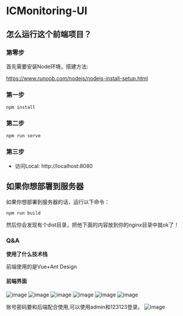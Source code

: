 # ICMonitoring-UI

## 怎么运行这个前端项目？

### 第零步

首先需要安装Node环境，搭建方法:

https://www.runoob.com/nodejs/nodejs-install-setup.html

### 第一步

```shell
npm install
```

### 第二步
```
npm run serve
```

### 第三步

- 访问Local:   http://localhost:8080

## 如果你想部署到服务器

如果你想部署到服务器的话，运行以下命令：

```
npm run build
```

然后你会发现有个dist目录，把他下面的内容放到你的nginx目录中就ok了！

### Q&A

**使用了什么技术栈**

前端使用的是Vue+Ant Design

#### 前端界面
![image](https://user-images.githubusercontent.com/84617831/126870279-b45b62fa-a446-459e-a921-4fe88305ad50.png)
![image](https://user-images.githubusercontent.com/84617831/126870304-9f0e6a85-d1ff-4235-9436-4eb048012600.png)
![image](https://user-images.githubusercontent.com/84617831/126870316-7018c2ec-a727-480f-ad8a-35f098323b5a.png)
![image](https://user-images.githubusercontent.com/84617831/126870320-66d53eea-df88-44f5-9902-790b30d84d56.png)
![image](https://user-images.githubusercontent.com/84617831/126870325-c1296323-0b9d-4a0b-9b12-8a2436e16060.png)
![image](https://user-images.githubusercontent.com/84617831/126870332-c7cec2d3-6608-4bed-b8df-308318bec00e.png)



账号密码要和后端配合使用,可以使用admin和123123登录。
![image](https://user-images.githubusercontent.com/84617831/126870336-ab9f01b8-307e-4d0b-b837-fb6048ef20a6.png)

